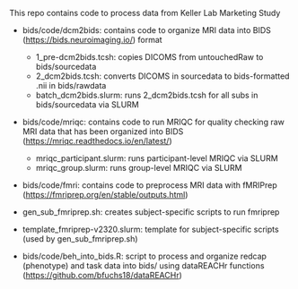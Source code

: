 This repo contains code to process data from Keller Lab Marketing Study

- bids/code/dcm2bids: contains code to organize MRI data into BIDS (https://bids.neuroimaging.io/) format
  - 1_pre-dcm2bids.tcsh: copies DICOMS from untouchedRaw to bids/sourcedata
  - 2_dcm2bids.tcsh: converts DICOMS in sourcedata to bids-formatted .nii in bids/rawdata
  - batch_dcm2bids.slurm: runs 2_dcm2bids.tcsh for all subs in bids/sourcedata via SLURM

- bids/code/mriqc: contains code to run MRIQC for quality checking raw MRI data that has been organized into BIDS (https://mriqc.readthedocs.io/en/latest/)
  - mriqc_participant.slurm: runs participant-level MRIQC via SLURM
  - mriqc_group.slurm: runs group-level MRIQC via SLURM

 - bids/code/fmri: contains code to preprocess MRI data with fMRIPrep (https://fmriprep.org/en/stable/outputs.html)
  - gen_sub_fmriprep.sh: creates subject-specific scripts to run fmriprep
  - template_fmriprep-v2320.slurm: template for subject-specific scripts (used by gen_sub_fmriprep.sh)
 
- bids/code/beh_into_bids.R: script to process and organize redcap (phenotype) and task data into bids/ using dataREACHr functions (https://github.com/bfuchs18/dataREACHr)

